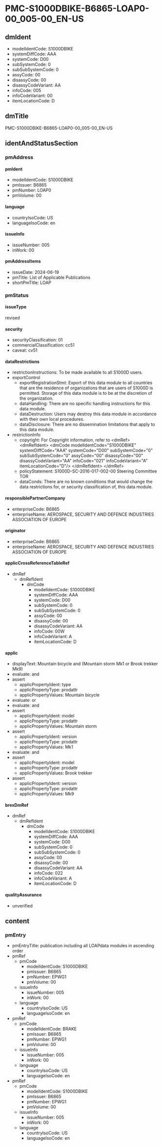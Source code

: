 # PMC-S1000DBIKE-B6865-LOAP0-00_005-00_EN-US

## dmIdent

*   modelIdentCode: S1000DBIKE
*   systemDiffCode: AAA
*   systemCode: D00
*   subSystemCode: 0
*   subSubSystemCode: 0
*   assyCode: 00
*   disassyCode: 00
*   disassyCodeVariant: AA
*   infoCode: 005
*   infoCodeVariant: 00
*   itemLocationCode: D

## dmTitle

PMC-S1000DBIKE-B6865-LOAP0-00_005-00_EN-US

## identAndStatusSection

### pmAddress

#### pmIdent

*   modelIdentCode: S1000DBIKE
*   pmIssuer: B6865
*   pmNumber: LOAP0
*   pmVolume: 00

#### language

*   countryIsoCode: US
*   languageIsoCode: en

#### issueInfo

*   issueNumber: 005
*   inWork: 00

#### pmAddressItems

*   issueDate: 2024-06-19
*   pmTitle: List of Applicable Publications
*   shortPmTitle: LOAP

### pmStatus

#### issueType

revised

#### security

*   securityClassification: 01
*   commercialClassification: cc51
*   caveat: cv51

#### dataRestrictions

*   restrictionInstructions: To be made available to all S1000D users.
*   exportControl
    *   exportRegistrationStmt: Export of this data module to all countries that are the residence of organizations that are users of S1000D is permitted. Storage of this data module is to be at the discretion of the organization.
    *   dataHandling: There are no specific handling instructions for this data module.
    *   dataDestruction: Users may destroy this data module in accordance with their own local procedures.
    *   dataDisclosure: There are no dissemination limitations that apply to this data module.
*   restrictionInfo
    *   copyright: For Copyright information, refer to &lt;dmRef&gt; &lt;dmRefIdent&gt; &lt;dmCode modelIdentCode="S1000DBIKE" systemDiffCode="AAA" systemCode="D00" subSystemCode="0" subSubSystemCode="0" assyCode="00" disassyCode="00" disassyCodeVariant="AA" infoCode="021" infoCodeVariant="A" itemLocationCode="D"/> &lt;/dmRefIdent&gt; &lt;/dmRef&gt;
    *   policyStatement: S1000D-SC-2016-017-002-00 Steering Committee TOR
    *   dataConds: There are no known conditions that would change the data restrictions for, or security classification of, this data module.

#### responsiblePartnerCompany

*   enterpriseCode: B6865
*   enterpriseName: AEROSPACE, SECURITY AND DEFENCE INDUSTRIES ASSOCIATION OF EUROPE

#### originator

*   enterpriseCode: B6865
*   enterpriseName: AEROSPACE, SECURITY AND DEFENCE INDUSTRIES ASSOCIATION OF EUROPE

#### applicCrossReferenceTableRef

*   dmRef
    *   dmRefIdent
        *   dmCode
            *   modelIdentCode: S1000DBIKE
            *   systemDiffCode: AAA
            *   systemCode: D00
            *   subSystemCode: 0
            *   subSubSystemCode: 0
            *   assyCode: 00
            *   disassyCode: 00
            *   disassyCodeVariant: AA
            *   infoCode: 00W
            *   infoCodeVariant: A
            *   itemLocationCode: D

#### applic

*   displayText: Mountain bicycle and (Mountain storm Mk1 or Brook trekker Mk9)
*   evaluate: and
*   assert
    *   applicPropertyIdent: type
    *   applicPropertyType: prodattr
    *   applicPropertyValues: Mountain bicycle
*   evaluate: or
*   evaluate: and
*   assert
    *   applicPropertyIdent: model
    *   applicPropertyType: prodattr
    *   applicPropertyValues: Mountain storm
*   assert
    *   applicPropertyIdent: version
    *   applicPropertyType: prodattr
    *   applicPropertyValues: Mk1
*   evaluate: and
*   assert
    *   applicPropertyIdent: model
    *   applicPropertyType: prodattr
    *   applicPropertyValues: Brook trekker
*   assert
    *   applicPropertyIdent: version
    *   applicPropertyType: prodattr
    *   applicPropertyValues: Mk9

#### brexDmRef

*   dmRef
    *   dmRefIdent
        *   dmCode
            *   modelIdentCode: S1000DBIKE
            *   systemDiffCode: AAA
            *   systemCode: D00
            *   subSystemCode: 0
            *   subSubSystemCode: 0
            *   assyCode: 00
            *   disassyCode: 00
            *   disassyCodeVariant: AA
            *   infoCode: 022
            *   infoCodeVariant: A
            *   itemLocationCode: D

#### qualityAssurance

*   unverified

## content

### pmEntry

*   pmEntryTitle: publication including all LOAPdata modules in ascending order
*   pmRef
    *   pmCode
        *   modelIdentCode: S1000DBIKE
        *   pmIssuer: B6865
        *   pmNumber: EPWG1
        *   pmVolume: 00
    *   issueInfo
        *   issueNumber: 005
        *   inWork: 00
    *   language
        *   countryIsoCode: US
        *   languageIsoCode: en
*   pmRef
    *   pmCode
        *   modelIdentCode: BRAKE
        *   pmIssuer: B6865
        *   pmNumber: EPWG1
        *   pmVolume: 00
    *   issueInfo
        *   issueNumber: 005
        *   inWork: 00
    *   language
        *   countryIsoCode: US
        *   languageIsoCode: en
*   pmRef
    *   pmCode
        *   modelIdentCode: S1000DBIKE
        *   pmIssuer: B6865
        *   pmNumber: EPWG1
        *   pmVolume: 00
    *   issueInfo
        *   issueNumber: 005
        *   inWork: 00
    *   language
        *   countryIsoCode: US
        *   languageIsoCode: en